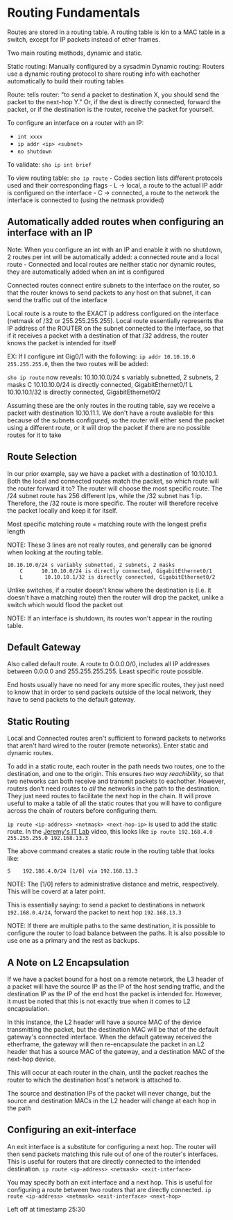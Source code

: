 # Routing Fundamentals
Routes are stored in a routing table. A routing table is kin to a MAC table in a switch, except for IP packets instead of ether frames.

Two main routing methods, dynamic and static.

Static routing: Manually configured by a sysadmin
Dynamic routing: Routers use a dynamic routing protocol to share routing info with eachother automatically to build their routing tables

Route: tells router: "to send a packet to destination X, you should send the packet to the next-hop Y." Or, if the dest is directly connected, forward the packet, or if the destination is the router, receive the packet for yourself.

To configure an interface on a router with an IP:
- `int xxxx`
- `ip addr <ip> <subnet>`
- `no shutdown`

To validate: `sho ip int brief`

To view routing table: `sho ip route`
	- Codes section lists different protocols used and their corresponding flags
	- L -> local, a route to the actual IP addr is configured on the interface
	- C -> connected, a route to the network the interface is connected to (using the netmask provided)

## Automatically added routes when configuring an interface with an IP
Note: When you configure an int with an IP and enable it with no shutdown, 2 routes per int will be automatically added: a connected route and a local route
	- Connected and local routes are neither static nor dynamic routes, they are automatically added when an int is configured

Connected routes connect entire subnets to the interface on the router, so that the router knows to send packets to any host on that subnet, it can send the traffic out of the interface

Local route is a route to the EXACT ip address configured on the interface (netmask of /32 or 255.255.255.255). Local route essentially represents the IP address of the ROUTER on the subnet connected to the interface, so that if it receives a packet with a destination of that /32 address, the router knows the packet is intended for itself

EX: If I configure int Gig0/1 with the following: `ip addr 10.10.10.0 255.255.255.0`, then the two routes will be added:

`sho ip route` now reveals:
10.10.10.0/24 s variably subnetted, 2 subnets, 2 masks
	C      10.10.10.0/24 is directly connected, GigabitEthernet0/1
	L       10.10.10.1/32 is directly connected, GigabitEthernet0/2

Assuming these are the only routes in the routing table, say we receive a packet with destination 10.10.11.1. We don't have a route avaliable for this because of the subnets configured, so the router will either send the packet using a different route, or it will drop the packet if there are no possible routes for it to take

## Route Selection
In our prior example, say we have a packet with a destination of 10.10.10.1. Both the local and connected routes match the packet, so which route will the router forward it to? The router will choose the most specific route. The /24 subnet route has 256 different Ips, while the /32 subnet has 1 ip. Therefore, the /32 route is more specific. The router will therefore receive the packet locally and keep it for itself.

Most specific matching route = matching route with the longest prefix length

NOTE: These 3 lines are not really routes, and generally can be ignored when looking at the routing table.
```
10.10.10.0/24 s variably subnetted, 2 subnets, 2 masks
	C      10.10.10.0/24 is directly connected, GigabitEthernet0/1
	L       10.10.10.1/32 is directly connected, GigabitEthernet0/2
```

Unlike switches, if a router doesn't know where the destination is (i.e. it doesn't have a matching route) then the router will drop the packet, unlike a switch which would flood the packet out

NOTE: If an interface is shutdown, its routes won't appear in the routing table.

## Default Gateway
Also called default route. A route to 0.0.0.0/0, includes all IP addresses between 0.0.0.0 and 255.255.255.255. Least specific route possible. 

End hosts usually have no need for any more specific routes, they just need to know that in order to send packets outside of the local network, they have to send packets to the default gateway.

## Static Routing
Local and Connected routes aren't sufficient to forward packets to networks that aren't hard wired to the router (remote networks). Enter static and dynamic routes.

To add in a static route, each router in the path needs two routes, one to the destination, and one to the origin. This ensures *two way reachibility*, so that two networks can both receive and transmit packets to eachother. However, routers don't need routes to *all* the networks in the path to the destination. They just need routes to facilitate the next hop in the chain. It will prove useful to make a table of all the static routes that you will have to configure across the chain of routers before configuring them.

`ip route <ip-address> <netmask> <next-hop-ip>` is used to add the static route. In the [Jeremy's IT Lab](https://youtu.be/YCv4-_sMvYE?si=64sbRDNLN2xFct6c&t=1085) video, this looks like `ip route 192.168.4.0 255.255.255.0 192.168.13.3`

The above command creates a static route in the routing table that looks like:
```
S    192.186.4.0/24 [1/0] via 192.168.13.3
```
NOTE: The [1/0] refers to administrative distance and metric, respectively. This will be coverd at a later point.

This is essentially saying: to send a packet to destinations in network `192.168.0.4/24`, forward the packet to next hop `192.168.13.3`

NOTE: If there are multiple paths to the same destination, it is possible to configure the router to load balance between the paths. It is also possible to use one as a primary and the rest as backups.

## A Note on L2 Encapsulation
If we have a packet bound for a host on a remote network, the L3 header of a packet will have the source IP as the IP of the host sending traffic, and the destination IP as the IP of the end host the packet is intended for. However, it must be noted that this is not exactly true when it comes to L2 encapsulation. 

In this instance, the L2 header will have a source MAC of the device transmitting the packet, but the destination MAC will be that of the default gateway's connected interface. When the default gateway received the etherframe, the gateway will then re-encapsulate the packet in an L2 header that has a source MAC of the gateway, and a destination MAC of the next-hop device. 

This will occur at each router in the chain, until the packet reaches the router to which the destination host's network is attached to.

The source and destination IPs of the packet will never change, but the source and destination MACs in the L2 header will change at each hop in the path

## Configuring an exit-interface
An exit interface is a substitute for configuring a next hop. The router will then send packets matching this rule out of one of the router's interfaces. This is useful for routers that are directly connected to the intended destination.
`ip route <ip-address> <netmask> <exit-interface>`

You may specify both an exit interface and a next hop. This is useful for configuring a route between two routers that are directly connected.
`ip route <ip-address> <netmask> <exit-interface> <next-hop>`

Left off at timestamp 25:30


